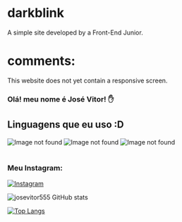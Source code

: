 # darkblink
A simple site developed by a Front-End Junior.
# comments:
This website does not yet contain a responsive screen.

### Olá! meu nome é José Vitor! ✋
## Linguagens que eu uso :D
<div style="display: inline_block">
    <img align="center" alt="Image not found" src="https://img.shields.io/badge/HTML5-E34F26?style=for-the-badge&logo=html5&logoColor=white">
    <img align="center" alt="Image not found" src="https://img.shields.io/badge/CSS3-1572B6?style=for-the-badge&logo=css3&logoColor=white">
    <img align="center" alt="Image not found" src="https://img.shields.io/badge/JavaScript-323330?style=for-the-badge&logo=javascript&logoColor=F7DF1E">
</div> <br/>

### Meu Instagram:
[![Instagram](https://img.shields.io/badge/Instagram-E4405F?style=for-the-badge&logo=instagram&logoColor=white)](https://www.instagram.com/)

![josevitor555 GitHub stats](https://github-readme-stats.vercel.app/api?username=josevitor555&show_icons=true&theme=dracula)

[![Top Langs](https://github-readme-stats.vercel.app/api/top-langs/?username=josevitor555&hide_progress=true)](https://github.com/josevitor555/github-readme-stats)
